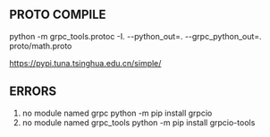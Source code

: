 
## PROTO COMPILE

python -m grpc_tools.protoc -I. --python_out=. --grpc_python_out=. proto/math.proto

https://pypi.tuna.tsinghua.edu.cn/simple/


## ERRORS

1. no module named grpc
    python -m pip install grpcio
2. no module named grpc_tools
    python -m pip install grpcio-tools